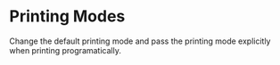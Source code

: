 # Printing Modes

Change the default printing mode and pass the printing mode explicitly when printing programatically.
